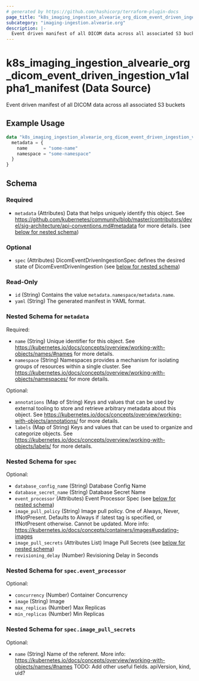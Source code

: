 ```yaml
---
# generated by https://github.com/hashicorp/terraform-plugin-docs
page_title: "k8s_imaging_ingestion_alvearie_org_dicom_event_driven_ingestion_v1alpha1_manifest Data Source - terraform-provider-k8s"
subcategory: "imaging-ingestion.alvearie.org"
description: |-
  Event driven manifest of all DICOM data across all associated S3 buckets
---
```


# k8s_imaging_ingestion_alvearie_org_dicom_event_driven_ingestion_v1alpha1_manifest (Data Source)

Event driven manifest of all DICOM data across all associated S3 buckets

## Example Usage

```terraform
data "k8s_imaging_ingestion_alvearie_org_dicom_event_driven_ingestion_v1alpha1_manifest" "example" {
  metadata = {
    name      = "some-name"
    namespace = "some-namespace"
  }
}
```

<!-- schema generated by tfplugindocs -->
## Schema

### Required

- `metadata` (Attributes) Data that helps uniquely identify this object. See https://github.com/kubernetes/community/blob/master/contributors/devel/sig-architecture/api-conventions.md#metadata for more details. (see [below for nested schema](#nestedatt--metadata))

### Optional

- `spec` (Attributes) DicomEventDrivenIngestionSpec defines the desired state of DicomEventDrivenIngestion (see [below for nested schema](#nestedatt--spec))

### Read-Only

- `id` (String) Contains the value `metadata.namespace/metadata.name`.
- `yaml` (String) The generated manifest in YAML format.

<a id="nestedatt--metadata"></a>
### Nested Schema for `metadata`

Required:

- `name` (String) Unique identifier for this object. See https://kubernetes.io/docs/concepts/overview/working-with-objects/names/#names for more details.
- `namespace` (String) Namespaces provides a mechanism for isolating groups of resources within a single cluster. See https://kubernetes.io/docs/concepts/overview/working-with-objects/namespaces/ for more details.

Optional:

- `annotations` (Map of String) Keys and values that can be used by external tooling to store and retrieve arbitrary metadata about this object. See https://kubernetes.io/docs/concepts/overview/working-with-objects/annotations/ for more details.
- `labels` (Map of String) Keys and values that can be used to organize and categorize objects. See https://kubernetes.io/docs/concepts/overview/working-with-objects/labels/ for more details.


<a id="nestedatt--spec"></a>
### Nested Schema for `spec`

Optional:

- `database_config_name` (String) Database Config Name
- `database_secret_name` (String) Database Secret Name
- `event_processor` (Attributes) Event Processor Spec (see [below for nested schema](#nestedatt--spec--event_processor))
- `image_pull_policy` (String) Image pull policy. One of Always, Never, IfNotPresent. Defaults to Always if :latest tag is specified, or IfNotPresent otherwise. Cannot be updated. More info: https://kubernetes.io/docs/concepts/containers/images#updating-images
- `image_pull_secrets` (Attributes List) Image Pull Secrets (see [below for nested schema](#nestedatt--spec--image_pull_secrets))
- `revisioning_delay` (Number) Revisioning Delay in Seconds

<a id="nestedatt--spec--event_processor"></a>
### Nested Schema for `spec.event_processor`

Optional:

- `concurrency` (Number) Container Concurrency
- `image` (String) Image
- `max_replicas` (Number) Max Replicas
- `min_replicas` (Number) Min Replicas


<a id="nestedatt--spec--image_pull_secrets"></a>
### Nested Schema for `spec.image_pull_secrets`

Optional:

- `name` (String) Name of the referent. More info: https://kubernetes.io/docs/concepts/overview/working-with-objects/names/#names TODO: Add other useful fields. apiVersion, kind, uid?
